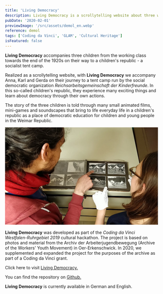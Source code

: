 ```yaml
---
title: 'Living Democracy'
description: Living Democracy is a scrollytelling website about three working-class children in the 1920s who take part in a children's republic. The project was developed as part of a Coding da Vinci Scholarship 2020.
pubDate: '2020-02-01'
previewImage: '/src/assets/demol_en.webp'
reference: demol
tags: ['Coding da Vinci', 'GLAM', 'Cultural Heritage']
isFeatured: false
---
```


**Living Democracy** accompanies three children from the working class towards the end of the 1920s on their way to a children's republic - a socialist tent camp.

Realized as a scrollytelling website, with **Living Democracy** we accompany Anna, Karl and Gerda on their journey to a tent camp run by the social democratic organization _Reichsarbeitsgemeinschaft der Kinderfreunde_. In this so-called children's republic, they experience many exciting things and learn about democracy through their own actions.

The story of the three children is told through many small animated films, mini-games and soundscapes that bring to life everyday life in a children's republic as a place of democratic education for children and young people in the Weimar Republic.

![Living Democracy](../../../assets/demol1.webp)

**Living Democracy** was developed as part of the _Coding da Vinci Westfalen-Ruhrgebiet 2019_ cultural hackathon. The project is based on photos and material from the Archiv der Arbeiterjugendbewegung (Archive of the Workers' Youth Movement) in Oer-Erkenschwick. In 2020, we supplemented and expanded the project for the purposes of the archive as part of a Coding da Vinci grant.

Click here to visit [Living Democracy.](https://demokratie-erleben.arbeiterjugend.de/)

You can find the repository on [Github.](https://github.com/gerdesque/demokratieerleben2020)

**Living Democracy** is currently available in German and English.
